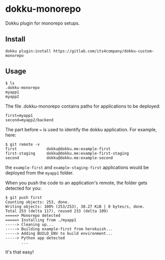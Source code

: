 dokku-monorepo
===============

Dokku plugin for monorepo setups.

## Install

```
dokku plugin:install https://gitlab.com/its4company/dokku-custom-monorepo
```

## Usage

```
$ ls
.dokku-monorepo
myapp1
myapp2
```

The file .dokku-monorepo contains paths for applications to be deployed:
```
first=myapp1
second=myapp2/backend
```

The part before `=` is used to identify the dokku application. For example, here:
```
$ git remote -v
first             dokku@dokku.me:example-first
first-staging     dokku@dokku.me:example-first-staging
second            dokku@dokku.me:example-second
```

the `example-first` and `example-staging-first` applications would be deployed from the `myapp1` folder.

When you push the code to an application's remote, the folder gets detected for you:
```
$ git push first
Counting objects: 253, done.
Writing objects: 100% (253/253), 38.27 KiB | 0 bytes/s, done.
Total 253 (delta 117), reused 233 (delta 109)
=====> Monorepo detected
=====> Installing from ./myapp1
-----> Cleaning up...
-----> Building example-first from herokuish...
-----> Adding BUILD_ENV to build environment...
-----> Python app detected
       ...
```

It's that easy!
